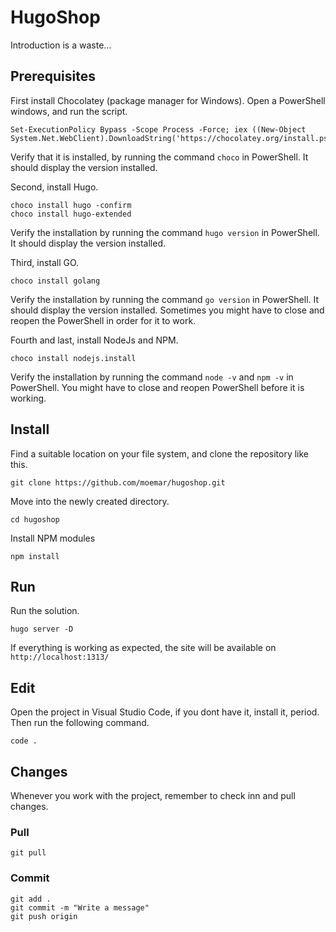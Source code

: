 # HugoShop
Introduction is a waste...

## Prerequisites
First install Chocolatey (package manager for Windows). Open a PowerShell windows, and run the script.
```
Set-ExecutionPolicy Bypass -Scope Process -Force; iex ((New-Object System.Net.WebClient).DownloadString('https://chocolatey.org/install.ps1'))
```
Verify that it is installed, by running the command `choco` in PowerShell. It should display the version installed.

Second, install Hugo.
```
choco install hugo -confirm
choco install hugo-extended
```
Verify the installation by running the command `hugo version` in PowerShell. It should display the version installed.

Third, install GO.
```
choco install golang
```
Verify the installation by running the command `go version` in PowerShell. It should display the version installed. Sometimes you might have to close and reopen the PowerShell in order for it to work.

Fourth and last, install NodeJs and NPM.
```
choco install nodejs.install
```
Verify the installation by running the command `node -v` and `npm -v` in PowerShell. You might have to close and reopen PowerShell before it is working.

## Install
Find a suitable location on your file system, and clone the repository like this. 
```
git clone https://github.com/moemar/hugoshop.git
```

Move into the newly created directory. 
```
cd hugoshop
```

Install NPM modules 
```
npm install
```

## Run
Run the solution.
```
hugo server -D
```
If everything is working as expected, the site will be available on `http://localhost:1313/`

## Edit
Open the project in Visual Studio Code, if you dont have it, install it, period. Then run the following command.
```
code .
```

## Changes
Whenever you work with the project, remember to check inn and pull changes.

### Pull
```
git pull
```

### Commit
```
git add .
git commit -m "Write a message"
git push origin

